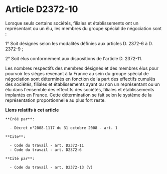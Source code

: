 # Article D2372-10

Lorsque seuls certains sociétés, filiales et établissements ont un représentant ou un élu, les membres du groupe spécial de
négociation sont : 

1° Soit désignés selon les modalités définies aux articles D. 2372-6 à D. 2372-9 ; 

2° Soit élus conformément aux dispositions de l'article D. 2372-11. 

Les nombres respectifs des membres désignés et des membres élus pour pourvoir les sièges revenant à la France au sein du
groupe spécial de négociation sont déterminés en fonction de la part des effectifs cumulés des sociétés, filiales et
établissements ayant ou non un représentant ou un élu dans l'ensemble des effectifs des sociétés, filiales et établissements
implantés en France. Cette détermination se fait selon le système de la représentation proportionnelle au plus fort reste.

**Liens relatifs à cet article**

	**Créé par**:

	  - Décret n°2008-1117 du 31 octobre 2008 - art. 1

	**Cite**:

	  - Code du travail - art. D2372-11
	  - Code du travail - art. D2372-6

	**Cité par**:

	  - Code du travail - art. D2372-13 (V)
